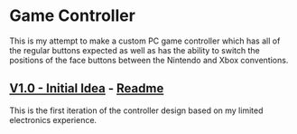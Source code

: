 # Game Controller

This is my attempt to make a custom PC game controller which has all of the regular buttons expected as well as has the ability to switch the positions of the face buttons between the Nintendo and Xbox conventions.

## [V1.0 - Initial Idea](V1.0) - [Readme](V1.0/readme.md)
This is the first iteration of the controller design based on my limited electronics experience.
